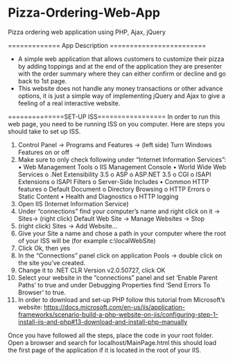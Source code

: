 # Pizza-Ordering-Web-App
Pizza ordering web application using PHP, Ajax, jQuery

============= App Description ========================
- A simple web application that allows customers to customize their pizza by adding toppings and at the end of the application they are presenter with the order summary where they can either confirm or decline and go back to 1st page.
- This website does not handle any money transactions or other advance options, it is just a simple way of implementing jQuery and Ajax to give a feeling of a real interactive website.

==============SET-UP ISS=================
In order to run this web page, you need to be running ISS on you computer. Here are steps you should take to set up ISS.
1) Control Panel -> Programs and Features -> (left side) Turn Windows Features on or off
2) Make sure to only check following under “Internet Information Services”:
•	Web Management Tools
  o	IIS Management Console
•	World Wide Web Services
  o	.Net Extensibility 3.5
  o	ASP
  o	ASP.NET 3.5
  o	CGI
  o	ISAPI Extensions
  o	ISAPI Filters
  o	Server-Side Includes
•	Common HTTP features
  o	Default Document
  o	Directory Browsing
  o	HTTP Errors
  o	Static Content
•	Health and Diagnostics
  o	HTTP logging 
3) Open IIS (Internet Information Service)
4) Under “connections” find your computer’s name and right click on it -> Sites-> (right click) Default Web Site -> Manage Websites -> Stop
5) (right click) Sites -> Add Website…
6) Give your Site a name and chose a path in your computer where the root of your ISS will be (for example c:\localWebSite)
7) Click Ok, then yes
8) In the “Connections” panel click on application Pools -> double click on the site you’ve created.
9) Change it to .NET CLR Version v2.0.50727, click OK
10) Select your website in the “connections” panel and set ‘Enable Parent Paths’ to true and under Debugging Properties find ‘Send Errors To Browser’ to true.
11) In order to download and set-up PHP follow this tutorial from Microsoft’s website:		                https://docs.microsoft.com/en-us/iis/application-frameworks/scenario-build-a-php-website-on-iis/configuring-step-1-install-iis-and-php#13-download-and-install-php-manually

Once you have followed all the steps, place the code in your root folder. Open a browser and search for localhost/MainPage.html this should load the first page of the application if it is located in the root of your IIS.
